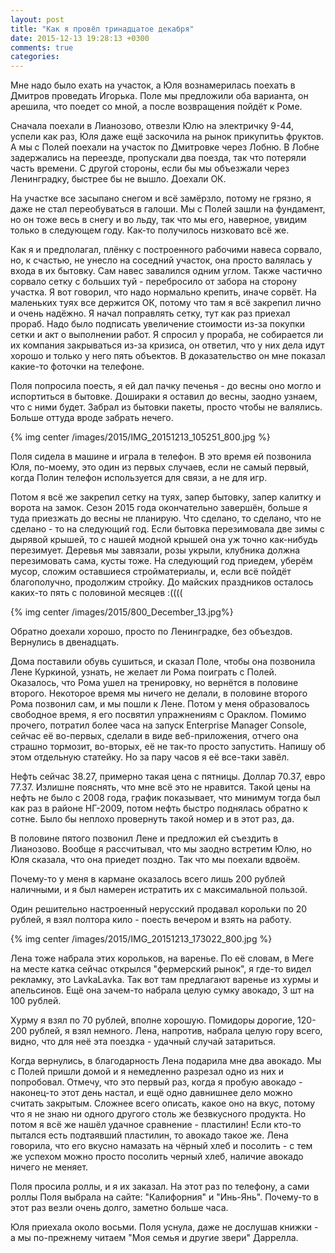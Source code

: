 ```yaml
---
layout: post
title: "Как я провёл тринадцатое декабря"
date: 2015-12-13 19:28:13 +0300
comments: true
categories: 
---
```

Мне надо было ехать на участок, а Юля вознамерилась поехать в Дмитров проведать Игорька. Поле мы предложили оба варианта, он арешила, что поедет со мной, а после возвращения пойдёт к Роме.

Сначала поехали в Лианозово, отвезли Юлю на электричку 9-44, успели как раз, Юля даже ещё заскочила на рынок прикупитьь фруктов. А мы с Полей поехали на участок по Дмитровке через Лобню. В Лобне задержались на переезде, пропускали два поезда, так что потеряли часть времени. С другой стороны, если бы мы объезжали через Ленинградку, быстрее бы не вышло. Доехали ОК.

На участке все засыпано снегом и всё замёрзло, потому не грязно, я даже не стал переобуваться в галоши. Мы с Полей зашли на фундамент, но он тоже весь в снегу и во льду, так что мы его, наверное, увидим только в следующем году. Как-то получилось низковато всё же.

Как я и предполагал, плёнку с построенного рабочими навеса сорвало, но, к счастью, не унесло на соседний участок, она просто валялась у входа в их бытовку. Сам навес завалился одним углом. Также частично сорвало сетку с больших туй - перебросило от забора на сторону участка. Я вот говорил, что надо нормально крепить, иначе сорвёт. На маленьких туях все держится ОК, потому что там я всё закрепил лично и очень надёжно. Я начал поправлять сетку, тут как раз приехал прораб. Надо было подписать увеличение стоимости из-за покупки сетки и акт о выполнении работ. Я спросил у прораба, не собирается ли их компания закрываться из-за кризиса, он ответил, что у них дела идут хорошо и только у него пять объектов. В доказательство он мне показал какие-то фоточки на телефоне.

Поля попросила поесть, я ей дал пачку печенья - до весны оно могло и испортиться в бытовке. Дошираки я оставил до весны, заодно узнаем, что с ними будет. Забрал из бытовки пакеты, просто чтобы не валялись. Больше оттуда вроде забрать нечего.

{% img center /images/2015/IMG_20151213_105251_800.jpg %}

Поля сидела в машине и играла в телефон. В это время ей позвонила Юля, по-моему, это один из первых случаев, если не самый первый, когда Полин телефон используется для связи, а не для игр.

Потом я всё же закрепил сетку на туях, запер бытовку, запер калитку и ворота на замок. Сезон 2015 года окончательно завершён, больше я туда приезжать до весны не планирую. Что сделано, то сделано, что не сделано - то на следующий год. Если бытовка перезимовала две зимы с дырявой крышей, то с нашей модной крышей она уж точно как-нибудь перезимует. Деревья мы завязали, розы укрыли, клубника должна перезимовать сама, кусты тоже. На следующий год приедем, уберём мусор, сложим оставшиеся стройматериалы, и, если всё пойдёт благополучно, продолжим стройку. До майских праздников осталось каких-то пять с половиной месяцев :((((

{% img center /images/2015/800_December_13.jpg%}

Обратно доехали хорошо, просто по Ленинградке, без объездов. Вернулись в двенадцать.

Дома поставили обувь  сушиться, и сказал Поле, чтобы она позвонила Лене Куркиной, узнать, не желает ли Рома поиграть с Полей. Оказалось, что Рома ушел на тренировку, но вернётся в половине второго. Некоторое время мы ничего не делали, в половине второго Рома позвонил сам, и мы пошли к Лене. Потом у меня образовалось свободное время, я его посвятил упражнениям с Ораклом. Помимо прочего, потратил более часа на запуск Enterprise Manager Console, сейчас её во-первых, сделали в виде веб-приложения, отчего она страшно тормозит, во-вторых, её не так-то просто запустить. Напишу об этом отдельную статейку. Но за пару часов я её все-таки завёл.

Нефть сейчас 38.27, примерно такая цена с пятницы. Доллар 70.37, евро 77.37. Излишне пояснять, что мне всё это не нравится. Такой цены на нефть не было с 2008 года, график показывает, что минимум тогда был как раз в районе НГ-2009, потом нефть быстро поднялась обратно к сотне. Было бы неплохо провернуть такой номер и в этот раз, да.

В половине пятого позвонил Лене и предложил ей съездить в Лианозово. Вообще я рассчитывал, что мы заодно встретим Юлю, но Юля сказала, что она приедет поздно. Так что мы поехали вдвоём.

Почему-то у меня в кармане оказалось всего лишь 200 рублей наличными, и я был намерен истратить их с максимальной пользой.

Один решительно настроенный нерусский продавал корольки по 20 рублей, я взял полтора кило - поесть вечером и взять на работу.

{% img center /images/2015/IMG_20151213_173022_800.jpg %}

Лена тоже набрала этих корольков, на варенье. По её словам, в Меге на месте катка сейчас открылся "фермерский рынок", я где-то видел рекламку, это LavkaLavka. Так вот там предлагают варенье из хурмы и апельсинов. Ещё она зачем-то набрала целую сумку авокадо, 3 шт на 100 рублей.

Хурму я взял по 70 рублей, вполне хорошую. Помидоры дорогие, 120-200 рублей,  я взял немного. Лена, напротив, набрала целую гору всего, видно, что для неё эта поездка - удачный случай затариться. 

Когда вернулись, в благодарность Лена подарила мне два авокадо. Мы с Полей пришли домой и я немедленно разрезал одно из них и попробовал. Отмечу, что это первый раз, когда я пробую авокадо - наконец-то этот день настал, и ещё одно давнишнее дело можно считать закрытым. Сложнее всего описать, какое оно на вкус, потому что я не знаю ни одного другого столь же безвкусного продукта. Но потом я всё же нашёл удачное сравнение - пластилин! Если кто-то пытался есть подтаявший пластилин, то авокадо такое же. Лена говорила, что его вкусно намазать на чёрный хлеб и посолить - с тем же успехом можно просто посолить черный хлеб, наличие авокадо ничего не меняет.

Поля просила роллы, и я их заказал. На этот раз по телефону, а сами роллы Поля выбрала на сайте: "Калифорния" и "Инь-Янь". Почему-то в этот раз везли очень долго, заметно больше часа.

Юля приехала около восьми. Поля уснула, даже не дослушав книжки - а мы по-прежнему читаем "Моя семья и другие звери" Даррелла.